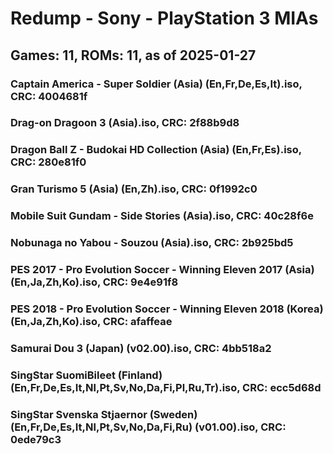 # Redump - Sony - PlayStation 3 MIAs
## Games: 11, ROMs: 11, as of 2025-01-27
### Captain America - Super Soldier (Asia) (En,Fr,De,Es,It).iso, CRC: 4004681f
### Drag-on Dragoon 3 (Asia).iso, CRC: 2f88b9d8
### Dragon Ball Z - Budokai HD Collection (Asia) (En,Fr,Es).iso, CRC: 280e81f0
### Gran Turismo 5 (Asia) (En,Zh).iso, CRC: 0f1992c0
### Mobile Suit Gundam - Side Stories (Asia).iso, CRC: 40c28f6e
### Nobunaga no Yabou - Souzou (Asia).iso, CRC: 2b925bd5
### PES 2017 - Pro Evolution Soccer - Winning Eleven 2017 (Asia) (En,Ja,Zh,Ko).iso, CRC: 9e4e91f8
### PES 2018 - Pro Evolution Soccer - Winning Eleven 2018 (Korea) (En,Ja,Zh,Ko).iso, CRC: afaffeae
### Samurai Dou 3 (Japan) (v02.00).iso, CRC: 4bb518a2
### SingStar SuomiBileet (Finland) (En,Fr,De,Es,It,Nl,Pt,Sv,No,Da,Fi,Pl,Ru,Tr).iso, CRC: ecc5d68d
### SingStar Svenska Stjaernor (Sweden) (En,Fr,De,Es,It,Nl,Pt,Sv,No,Da,Fi,Ru) (v01.00).iso, CRC: 0ede79c3
